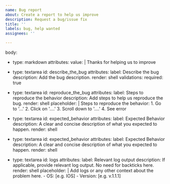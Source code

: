 ```yaml
---
name: Bug report
about: Create a report to help us improve
description: Request a bug/issue fix  
title: ''
labels: bug, help wanted
assignees: ''

---
```

body:
  - type: markdown
    attributes:
      value: |
        Thanks for helping us to improve
  - type: textarea
    id: describe_the_bug
    attributes:
      label: Describe the bug
      description: Add the bug description.
      render: shell
    validations:
      required: true

  - type: textarea
    id: reproduce_the_bug
    attributes:
      label: Steps to reproduce the behavior
      description: Add steps to help us reproduce the bug.
      render: shell
      placeholder: |
        Steps to reproduce the behavior:
        1. Go to '...'
        2. Click on '....'
        3. Scroll down to '....'
        4. See error

  - type: textarea
    id: expected_behavior
    attributes:
      label: Expected Behavior
      description: A clear and concise description of what you expected to happen.
      render: shell

  - type: textarea
    id: expected_behavior
    attributes:
      label: Expected Behavior
      description: A clear and concise description of what you expected to happen.
      render: shell
  - type: textarea
    id: logs
    attributes:
      label: Relevant log output
      description: If applicable, provide relevant log output. No need for backticks here.
      render: shell
      placeholder: |
        Add logs or any other context about the problem here.
        - OS: [e.g. IOS]
        - Version: [e.g. v.1.1.1]
